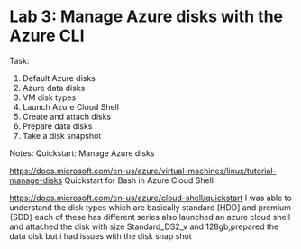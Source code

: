 # Lab 3: Manage Azure disks with the Azure CLI

Task:

1. Default Azure disks
2. Azure data disks
3. VM disk types
4. Launch Azure Cloud Shell
5. Create and attach disks
6. Prepare data disks
7. Take a disk snapshot


Notes:
Quickstart: Manage Azure disks

https://docs.microsoft.com/en-us/azure/virtual-machines/linux/tutorial-manage-disks
Quickstart for Bash in Azure Cloud Shell

https://docs.microsoft.com/en-us/azure/cloud-shell/quickstart
I was able to understand the disk types which are basically standard [HDD] and premium {SDD} each of these has different series also 
launched an azure cloud shell and attached the disk with size Standard_DS2_v and 128gb,prepared the data disk but i had issues with the disk snap shot